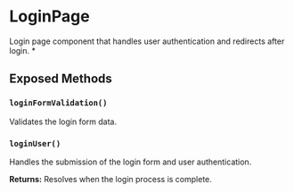 # LoginPage

Login page component that handles user authentication and redirects after login.
 *

## Exposed Methods

### `loginFormValidation()`
Validates the login form data.

### `loginUser()`
Handles the submission of the login form and user authentication.

**Returns:** Resolves when the login process is complete.
